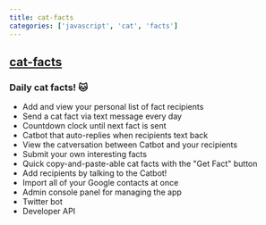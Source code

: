 ```yaml
---
title: cat-facts
categories: ['javascript', 'cat', 'facts']
---
```

## [cat-facts](https://github.com/alexwohlbruck/cat-facts)

### Daily cat facts! 🐱

- Add and view your personal list of fact recipients
- Send a cat fact via text message every day
- Countdown clock until next fact is sent
- Catbot that auto-replies when recipients text back
- View the catversation between Catbot and your recipients
- Submit your own interesting facts
- Quick copy-and-paste-able cat facts with the "Get Fact" button
- Add recipients by talking to the Catbot!
- Import all of your Google contacts at once
- Admin console panel for managing the app
- Twitter bot
- Developer API
